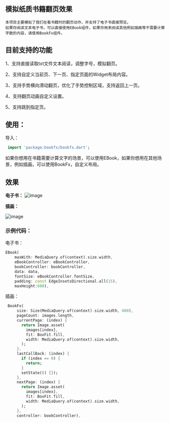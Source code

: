 ## 模拟纸质书籍翻页效果
    本项目主要模拟了我们在看书籍时的翻页动作，并支持了电子书直接预览。
    如果你阅读文本电子书，可以直接使用EBook组件，如果你用来阅读其他例如插画等不需要计算字数的内容，请使用BookFx组件。



## 目前支持的功能

1、支持直接读取txt文件文本阅读，调整字号，模拟翻页。

2、支持自定义当前页、下一页、指定页面的Widget布局内容。

3、支持手势横向滑动翻页，优化了手势控制区域，支持返回上一页。

4、支持翻页动画自定义设置。

5、支持跳到指定页。


## 使用：

 导入：
```dart
 import 'package:bookfx/bookfx.dart';

```
如果你想用在书籍需要计算文字的场景，可以使用EBook，如果你想用在其他场景，例如插画，可以使用BookFx，自定义布局。

## 效果 
**电子书：**
![image](https://github.com/lixp185/bookfx/blob/main/sl1.gif )

**插画：**

![image](https://github.com/lixp185/bookfx/blob/main/sl2.gif )

### 示例代码：
电子书：
```dart
EBook(
    maxWith: MediaQuery.of(context).size.width,
    eBookController: eBookController,
    bookController: bookController,
    data: data,
    fontSize: eBookController.fontSize,
    padding: const EdgeInsetsDirectional.all(15),
    maxHeight:600),
```
插画：
```dart
 BookFx(
     size: Size(MediaQuery.of(context).size.width, 600),
     pageCount: images.length,
     currentPage: (index) {
       return Image.asset(
         images[index],
         fit: BoxFit.fill,
         width: MediaQuery.of(context).size.width,
       );
     },
     lastCallBack: (index) {
       if (index == 0) {
         return;
       }
       setState(() {});
     },
     nextPage: (index) {
       return Image.asset(
         images[index],
         fit: BoxFit.fill,
         width: MediaQuery.of(context).size.width,
       );
     },
     controller: bookController),
```
